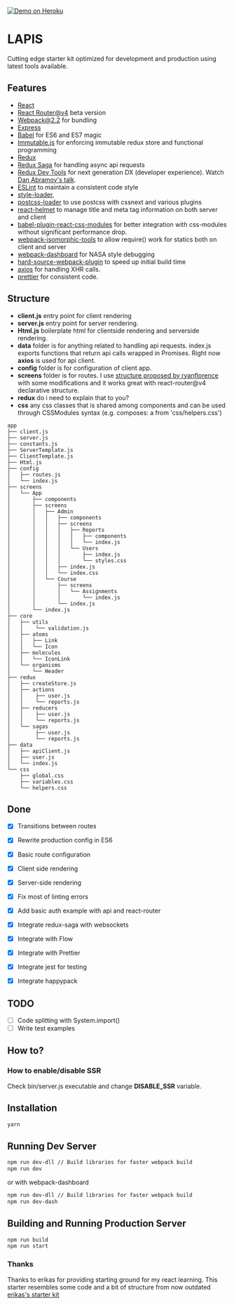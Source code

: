 [![Demo on Heroku](https://img.shields.io/badge/demo-heroku-brightgreen.svg?style=flat-square)](https://starter-lapis.herokuapp.com)
# LAPIS

Cutting edge starter kit optimized for development and production using latest tools available. 

## Features
* [React](https://github.com/facebook/react)
* [React Router@v4](https://github.com/ReactTraining/react-router/tree/v4) beta version
* [Webpack@2.2](http://webpack.github.io) for bundling
* [Express](http://expressjs.com)
* [Babel](http://babeljs.io) for ES6 and ES7 magic
* [Immutable.js](https://facebook.github.io/immutable-js) for enforcing immutable redux store and functional programming
* [Redux](https://github.com/reactjs/redux)
* [Redux Saga](https://github.com/yelouafi/redux-saga) for handling async api requests
* [Redux Dev Tools](https://github.com/gaearon/redux-devtools) for next generation DX (developer experience). Watch [Dan Abramov's talk](https://www.youtube.com/watch?v=xsSnOQynTHs).
* [ESLint](http://eslint.org) to maintain a consistent code style
* [style-loader](https://github.com/webpack/style-loader), 
* [postcss-loader](https://github.com/postcss/postcss-loader) to use postcss with cssnext and various plugins
* [react-helmet](https://github.com/nfl/react-helmet) to manage title and meta tag information on both server and client
* [babel-plugin-react-css-modules]() for better integration with css-modules without significant performance drop.
* [webpack-isomorphic-tools](https://github.com/halt-hammerzeit/webpack-isomorphic-tools) to allow require() work for statics both on client and server
* [webpack-dashboard]() for NASA style debugging
* [hard-source-webpack-plugin](https://github.com/mzgoddard/hard-source-webpack-plugin) to speed up initial build time
* [axios](https://github.com/mzabriskie/axios) for handling XHR calls. 
* [prettier](https://github.com/jlongster/prettier) for consistent code. 

## Structure
* __client.js__ entry point for client rendering
* __server.js__ entry point for server rendering.
* __Html.js__ boilerplate html for clientside rendering and serverside rendering.
* __data__ folder is for anything related to handling api requests. index.js exports functions that return api calls wrapped in Promises. Right now **axios** is used for api client.
* __config__ folder is for configuration of client app. 
* __screens__ folder is for routes. I use [structure proposed by ryanflorence](https://gist.github.com/ryanflorence/daafb1e3cb8ad740b346) with some modifications and it works great with react-router@v4 declarative structure.
* __redux__ do i need to explain that to you?
* __css__ any css classes that is shared among components and can be used through CSSModules syntax (e.g. composes: a from 'css/helpers.css')

```
app
├── client.js
├── server.js
├── constants.js
├── ServerTemplate.js
├── ClientTemplate.js
├── Html.js
├── config
│   ├── routes.js
│   └── index.js
├── screens
│   └── App
│       ├── components
│       ├── screens
│       │   ├── Admin
│       │   │   ├── components
│       │   │   ├── screens
│       │   │   │   ├── Reports
│       │   │   │   │   ├── components
│       │   │   │   │   └── index.js
│       │   │   │   └── Users
│       │   │   │       ├── index.js
│       │   │   │       └── styles.css
│       │   │   ├── index.js
│       │   │   └── index.css
│       │   └── Course
│       │       ├── screens
│       │       │   └── Assignments
│       │       │       └── index.js
│       │       └── index.js
│       └── index.js
├── core
│   ├── utils
│   │    └── validation.js
│   ├── atoms
│   │   ├── Link
│   │   └── Icon
│   ├── molecules
│   │   └── IconLink
│   └── organisms
│       └── Header
├── redux
│   ├── createStore.js
│   ├── actions
│   │    ├── user.js
│   │    └── reports.js
│   ├── reducers
│   │    ├── user.js
│   │    └── reports.js
│   └── sagas
│        ├── user.js
│        └── reports.js
├── data
│   ├── apiClient.js
│   ├── user.js
│   └── index.js
└── css
    ├── global.css
    ├── variables.css
    └── helpers.css

```
## Done
- [x] Transitions between routes
- [x] Rewrite production config in ES6
- [x] Basic route configuration
- [x] Client side rendering
- [x] Server-side rendering
- [x] Fix most of linting errors
- [x] Add basic auth example with api and react-router
- [x] Integrate redux-saga with websockets
- [x] Integrate with Flow
- [x] Integrate with Prettier
- [x] Integrate jest for testing
- [x] Integrate happypack


## TODO
- [ ] Code splitting with System.import()
- [ ] Write test examples

## How to?

### How to enable/disable SSR

Check bin/server.js executable and change __DISABLE_SSR__ variable.


## Installation
```bash
yarn
```

## Running Dev Server
```bash
npm run dev-dll // Build libraries for faster webpack build
npm run dev
```

or with webpack-dashboard
```bash
npm run dev-dll // Build libraries for faster webpack build
npm run dev-dash
```

## Building and Running Production Server
```bash
npm run build
npm run start
```

### Thanks

Thanks to erikas for providing starting ground for my react learning. 
This starter resembles some code and a bit of structure from now outdated [erikas's starter kit](https://github.com/erikras/react-redux-universal-hot-example)
